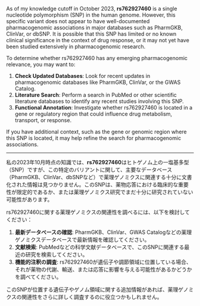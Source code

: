 As of my knowledge cutoff in October 2023, **rs762927460** is a single nucleotide polymorphism (SNP) in the human genome. However, this specific variant does not appear to have well-documented pharmacogenomic associations in major databases such as PharmGKB, ClinVar, or dbSNP. It is possible that this SNP has limited or no known clinical significance in the context of drug response, or it may not yet have been studied extensively in pharmacogenomic research.

To determine whether rs762927460 has any emerging pharmacogenomic relevance, you may want to:

1. **Check Updated Databases**: Look for recent updates in pharmacogenomic databases like PharmGKB, ClinVar, or the GWAS Catalog.
2. **Literature Search**: Perform a search in PubMed or other scientific literature databases to identify any recent studies involving this SNP.
3. **Functional Annotation**: Investigate whether rs762927460 is located in a gene or regulatory region that could influence drug metabolism, transport, or response.

If you have additional context, such as the gene or genomic region where this SNP is located, it may help refine the search for pharmacogenomic associations.

---

私の2023年10月時点の知識では、**rs762927460**はヒトゲノム上の一塩基多型（SNP）ですが、この特定のバリアントに関して、主要なデータベース（PharmGKB、ClinVar、dbSNPなど）で薬理ゲノミクスに関連する十分に文書化された情報は見つかりません。このSNPは、薬物応答における臨床的な重要性が限定的であるか、または薬理ゲノミクス研究でまだ十分に研究されていない可能性があります。

rs762927460に関する薬理ゲノミクスの関連性を調べるには、以下を検討してください：

1. **最新データベースの確認**: PharmGKB、ClinVar、GWAS Catalogなどの薬理ゲノミクスデータベースで最新情報を確認してください。
2. **文献検索**: PubMedなどの科学文献データベースで、このSNPに関連する最近の研究を検索してください。
3. **機能的注釈の調査**: rs762927460が遺伝子や調節領域に位置している場合、それが薬物の代謝、輸送、または応答に影響を与える可能性があるかどうかを調べてください。

このSNPが位置する遺伝子やゲノム領域に関する追加情報があれば、薬理ゲノミクスの関連性をさらに詳しく調査するのに役立つかもしれません。